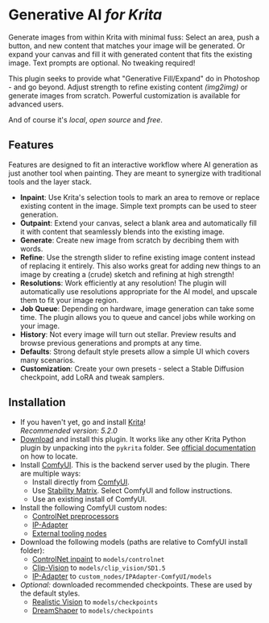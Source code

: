 # Generative AI _for Krita_

Generate images from within Krita with minimal fuss: Select an area, push a button,
and new content that matches your image will be generated. Or expand your canvas and
fill it with generated content that fits the existing image. Text prompts are optional.
No tweaking required!

This plugin seeks to provide what "Generative Fill/Expand" do in Photoshop - and go beyond.
Adjust strength to refine existing content _(img2img)_ or generate images from scratch.
Powerful customization is available for advanced users.

And of course it's _local_, _open source_ and _free_.

## Features

Features are designed to fit an interactive workflow where AI generation as just another
tool when painting. They are meant to synergize with traditional tools and the layer stack.

* **Inpaint**: Use Krita's selection tools to mark an area to remove or replace existing content in the image. Simple text prompts can be used to steer generation.
* **Outpaint**: Extend your canvas, select a blank area and automatically fill it with content that seamlessly blends into the existing image.
* **Generate**: Create new image from scratch by decribing them with words.
* **Refine**: Use the strength slider to refine existing image content instead of replacing it entirely. This also works great for adding new things to an image by creating a (crude) sketch and refining at high strength!
* **Resolutions**: Work efficiently at any resolution! The plugin will automatically use resolutions appropriate for the AI model, and upscale them to fit your image region.
* **Job Queue**: Depending on hardware, image generation can take some time. The plugin allows you to queue and cancel jobs while working on your image.
* **History**: Not every image will turn out stellar. Preview results and browse previous generations and prompts at any time.
* **Defaults**: Strong default style presets allow a simple UI which covers many scenarios.
* **Customization**: Create your own presets - select a Stable Diffusion checkpoint, add LoRA and tweak samplers.

## Installation

* If you haven't yet, go and install [Krita](https://krita.org/)!<br>
  _Recommended version: 5.2.0_
* [Download]() and install this plugin. It works like any other Krita Python plugin by unpacking into the `pykrita` folder. See [official documentation](https://docs.krita.org/en/user_manual/python_scripting/install_custom_python_plugin.html) on how to locate.
* Install [ComfyUI](https://github.com/comfyanonymous/ComfyUI). This is the backend server used by the plugin. There are multiple ways:
  * Install directly from [ComfyUI](https://github.com/comfyanonymous/ComfyUI#installing). 
  * Use [Stability Matrix](https://github.com/LykosAI/StabilityMatrix). Select ComfyUI and follow instructions.
  * Use an existing install of ComfyUI.
* Install the following ComfyUI custom nodes:
  * [ControlNet preprocessors](https://github.com/Fannovel16/comfyui_controlnet_aux)
  * [IP-Adapter](https://github.com/laksjdjf/IPAdapter-ComfyUI)
  * [External tooling nodes](https://github.com/Acly/comfyui-tooling-nodes)
* Download the following models (paths are relative to ComfyUI install folder):
  * [ControlNet inpaint](https://huggingface.co/comfyanonymous/ControlNet-v1-1_fp16_safetensors/resolve/main/control_v11p_sd15_inpaint_fp16.safetensors) to `models/controlnet`
  * [Clip-Vision](https://huggingface.co/h94/IP-Adapter/blob/main/models/image_encoder/pytorch_model.bin) to `models/clip_vision/SD1.5`
  * [IP-Adapter](https://huggingface.co/h94/IP-Adapter/resolve/main/models/ip-adapter_sd15.bin) to `custom_nodes/IPAdapter-ComfyUI/models`
* _Optional:_ downloaded recommended checkpoints. These are used by the default styles.
  * [Realistic Vision](https://civitai.com/api/download/models/130072?type=Model&format=SafeTensor&size=pruned&fp=fp16) to `models/checkpoints`
  * [DreamShaper](https://civitai.com/api/download/models/109123?type=Model&format=SafeTensor&size=pruned&fp=fp16) to `models/checkpoints`
  